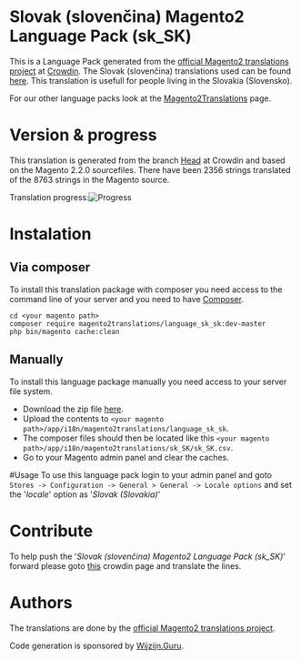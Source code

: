 # Slovak (slovenčina) Magento2 Language Pack (sk_SK)
This is a Language Pack generated from the [official Magento2 translations project](https://crowdin.com/project/magento-2) at [Crowdin](https://crowdin.com).
The Slovak (slovenčina) translations used can be found [here](https://crowdin.com/project/magento-2/sk).
This translation is usefull for people living in the Slovakia (Slovensko).

For our other language packs look at the [Magento2Translations](http://magento2translations.github.io/) page.

# Version & progress
This translation is generated from the branch [Head](https://crowdin.com/project/magento-2/sk#/Head) at Crowdin and based on the Magento 2.2.0 sourcefiles.
There have been  2356 strings translated of the 8763 strings in the Magento source.

Translation progress:![Progress](http://progressed.io/bar/27)

# Instalation
## Via composer
To install this translation package with composer you need access to the command line of your server and you need to have [Composer](https://getcomposer.org).
```
cd <your magento path>
composer require magento2translations/language_sk_sk:dev-master
php bin/magento cache:clean
```
## Manually
To install this language package manually you need access to your server file system.
* Download the zip file [here](https://github.com/Magento2Translations/language_sk_sk/archive/master.zip).
* Upload the contents to `<your magento path>/app/i18n/magento2translations/language_sk_sk`.
* The composer files should then be located like this `<your magento path>/app/i18n/magento2translations/sk_SK/sk_SK.csv`.
* Go to your Magento admin panel and clear the caches.

#Usage
To use this language pack login to your admin panel and goto `Stores -> Configuration -> General > General -> Locale options` and set the '*locale*' option as '*Slovak (Slovakia)*'

# Contribute
To help push the '*Slovak (slovenčina) Magento2 Language Pack (sk_SK)*' forward please goto [this](https://crowdin.com/project/magento-2/sk) crowdin page and translate the lines.

# Authors
The translations are done by the [official Magento2 translations project](https://crowdin.com/project/magento-2).

Code generation is sponsored by [Wijzijn.Guru](http://www.wijzijn.guru/).